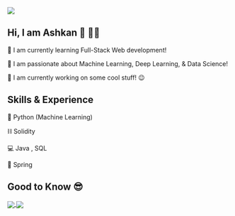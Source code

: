 ![](https://github.com/ashgozli/ashgozli/blob/main/Lets%20Code%20Banner.jpg)

## Hi, I am Ashkan 👋 👨‍💻 

🌱 I am currently learning Full-Stack Web development! 

💚 I am passionate about Machine Learning, Deep Learning, & Data Science!  

🔭 I am currently working on some cool stuff! 😉 

## Skills & Experience 

🐍 Python (Machine Learning)

⛓️ Solidity

💻 Java , SQL

🍃 Spring 

## Good to Know 😎

<a href="https://github.com/anuraghazra/github-readme-stats">
  <img align="center" src="https://github-readme-stats.vercel.app/api?username=ashgozli&show_icons=true&theme=merko" />
</a>
<a href="https://github.com/anuraghazra/github-readme-stats">
  <img align="center" src="https://github-readme-stats.vercel.app/api/top-langs/?username=ashgozli&langs_count=8&theme=merko" />
</a>
